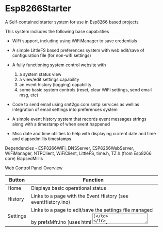 # Esp8266Starter
A Self-contained starter system for use in Esp8266 based projects

This system includes the following base capabilities
 - WiFi support, including using WiFiManager to save credentials
 - A simple LittleFS based preferences system with web edit/save of configuration file (for non-wifi settings)
 - A fully functioning system control website with 
    1) a system status view
    2) a view/edit settings capability
    3) an event history (logging) capability
    4) some basic system controls (reset, clear WiFi settings, send email msg, etc)
    
 - Code to send email using smt2go.com smtp services as well as integration of email settings into preferences system
 - A simple event history system that records event messages strings along with a timestamp of when event happened
 - Misc date and time utilities to help with displaying current date and time and elapsedmillis timestamps
 
 Dependencies - ESP8266WiFi, DNSServer, ESP8266WebServer, WiFiManager, 
                NTPClient, WiFiClient, LittleFS, time.h, TZ.h (from Esp8266 core)
                ElapsedMillis

Web Control Panel Overview

Button         | Function
------------   | -------------
Home           | Displays basic operational status
History        | Links to a page with the Event History (see eventHistory.ino)
Settings       | Links to a page to edit/save the settings file managed by prefsMfr.ino  (uses html <textarea>)
Restart        | Calls doSoftReset() function in Esp8266Starter.ino to inits counters, timers, etc
Send Mail 1    | Results in a call to sendmail(1) through a helper function in Esp8266Starter.ino
Send Mail 2    | Results in a call to sendmail(2) through a helper function in Esp8266Starter.ino
Erase WiFi     | Calls WiFiManager.resetSettings() then ESP.reset() (after confirm popup)
Hard Reset     | Calls ESP.reset() (after confirm popup) 

Check out the wiki for screenshots: 
https://github.com/magellannh/Esp8266Starter/wiki/Esp8266-Starter-Web-Control-Panel-Home
